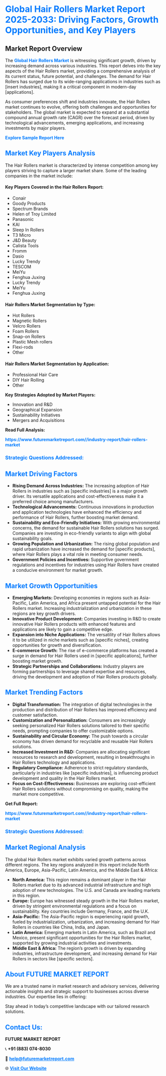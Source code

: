 <h1 style="color: #007BFF;">Global Hair Rollers Market Report 2025-2033: Driving Factors, Growth Opportunities, and Key Players</h1>

<section id="overview">
<h2>Market Report Overview</h2>
<p>The <a href="https://www.futuremarketreport.com//industry-report/hair-rollers-market" style="color: #007BFF; text-decoration: none;"><strong>Global Hair Rollers Market</strong></a> is witnessing significant growth, driven by increasing demand across various industries. This report delves into the key aspects of the Hair Rollers market, providing a comprehensive analysis of its current status, future potential, and challenges. The demand for Hair Rollers has surged due to its wide-ranging applications in industries such as [insert industries], making it a critical component in modern-day [applications].</p>
<p>As consumer preferences shift and industries innovate, the Hair Rollers market continues to evolve, offering both challenges and opportunities for stakeholders. The global market is expected to expand at a substantial compound annual growth rate (CAGR) over the forecast period, driven by technological advancements, emerging applications, and increasing investments by major players.</p>
</section>

<section id="overview">
<p><a href="https://www.futuremarketreport.com//request-sample/reportId=91331" style="color: #007BFF; text-decoration: none;"><strong>Explore Sample Report Here</strong></a></p>
</section>

<section id="key-players">
<h2 style="color: #007BFF;">Market Key Players Analysis</h2>
<p>The Hair Rollers market is characterized by intense competition among key players striving to capture a larger market share. Some of the leading companies in the market include:</p>
<h4>Key Players Covered in the Hair Rollers Report:</h4>
<ul><li>Conair</li><li>Goody Products</li><li>Spectrum Brands</li><li>Helen of Troy Limited</li><li>Panasonic</li><li>KAI</li><li>Sleep In Rollers</li><li>T3 Micro</li><li>J&amp;D Beauty</li><li>Calista Tools</li><li>Fromm</li><li>Dasio</li><li>Lucky Trendy</li><li>TESCOM</li><li>MeiYu</li><li>Fenghua Juxing</li><li>Lucky Trendy</li><li>MeiYu</li><li>Fenghua Juxing</li></ul>
<h4>Hair Rollers Market Segmentation by Type:</h4>
<ul><li>Hot Rollers</li><li>Magnetic Rollers</li><li>Velcro Rollers</li><li>Foam Rollers</li><li>Snap-on Rollers</li><li>Plastic Mesh rollers</li><li>Flexi-rods</li><li>Other</li></ul>

<h4>Hair Rollers Market Segmentation by Application:</h4>
<ul><li>Professional Hair Care</li><li>DIY Hair Rolling</li><li>Other</li></ul>
<p><strong>Key Strategies Adopted by Market Players:</strong></p>
<ul>
<li>Innovation and R&D</li>
<li>Geographical Expansion</li>
<li>Sustainability Initiatives</li>
<li>Mergers and Acquisitions</li>
</ul>
</section>

<section>
<p><strong>Read Full Analysis: </strong></p><a href="https://www.futuremarketreport.com//industry-report/hair-rollers-market" style="color: #007BFF; text-decoration: none;"><strong>https://www.futuremarketreport.com//industry-report/hair-rollers-market</strong></a>
<h3 style="color: #007BFF;">Strategic Questions Addressed:</h3>
</section>

<section id="driving-factors">
<h2 style="color: #007BFF;">Market Driving Factors</h2>
<ul>
<li><strong>Rising Demand Across Industries:</strong> The increasing adoption of Hair Rollers in industries such as [specific industries] is a major growth driver. Its versatile applications and cost-effectiveness make it a preferred choice among manufacturers.</li>
<li><strong>Technological Advancements:</strong> Continuous innovations in production and application technologies have enhanced the efficiency and performance of Hair Rollers, further boosting market demand.</li>
<li><strong>Sustainability and Eco-Friendly Initiatives:</strong> With growing environmental concerns, the demand for sustainable Hair Rollers solutions has surged. Companies are investing in eco-friendly variants to align with global sustainability goals.</li>
<li><strong>Growing Population and Urbanization:</strong> The rising global population and rapid urbanization have increased the demand for [specific products], where Hair Rollers plays a vital role in meeting consumer needs.</li>
<li><strong>Government Policies and Incentives:</strong> Supportive government regulations and incentives for industries using Hair Rollers have created a conducive environment for market growth.</li>
</ul>
</section>

<section id="growth-opportunities">
<h2 style="color: #007BFF;">Market Growth Opportunities</h2>
<ul>
<li><strong>Emerging Markets:</strong> Developing economies in regions such as Asia-Pacific, Latin America, and Africa present untapped potential for the Hair Rollers market. Increasing industrialization and urbanization in these regions are key growth drivers.</li>
<li><strong>Innovative Product Development:</strong> Companies investing in R&D to create innovative Hair Rollers products with enhanced features and applications are likely to gain a competitive edge.</li>
<li><strong>Expansion into Niche Applications:</strong> The versatility of Hair Rollers allows it to be utilized in niche markets such as [specific niches], creating opportunities for growth and diversification.</li>
<li><strong>E-commerce Growth:</strong> The rise of e-commerce platforms has created a surge in demand for Hair Rollers used in [specific applications], further boosting market growth.</li>
<li><strong>Strategic Partnerships and Collaborations:</strong> Industry players are forming partnerships to leverage shared expertise and resources, driving the development and adoption of Hair Rollers products globally.</li>
</ul>
</section>

<section id="trending-factors">
<h2 style="color: #007BFF;">Market Trending Factors</h2>
<ul>
<li><strong>Digital Transformation:</strong> The integration of digital technologies in the production and distribution of Hair Rollers has improved efficiency and customer satisfaction.</li>
<li><strong>Customization and Personalization:</strong> Consumers are increasingly seeking personalized Hair Rollers solutions tailored to their specific needs, prompting companies to offer customizable options.</li>
<li><strong>Sustainability and Circular Economy:</strong> The push towards a circular economy has driven demand for recyclable and reusable Hair Rollers solutions.</li>
<li><strong>Increased Investment in R&D:</strong> Companies are allocating significant resources to research and development, resulting in breakthroughs in Hair Rollers technology and applications.</li>
<li><strong>Regulatory Compliance:</strong> Adherence to strict regulatory standards, particularly in industries like [specific industries], is influencing product development and quality in the Hair Rollers market.</li>
<li><strong>Focus on Cost-Effectiveness:</strong> Businesses are exploring cost-efficient Hair Rollers solutions without compromising on quality, making the market more competitive.</li>
</ul>
</section>

<section>
<p><strong>Get Full Report: </strong></p><a href="https://www.futuremarketreport.com//industry-report/hair-rollers-market" style="color: #007BFF; text-decoration: none;"><strong>https://www.futuremarketreport.com//industry-report/hair-rollers-market</strong></a>
<h3 style="color: #007BFF;">Strategic Questions Addressed:</h3>
</section>


<section id="regional-analysis">
<h2 style="color: #007BFF;">Market Regional Analysis</h2>
<p>The global Hair Rollers market exhibits varied growth patterns across different regions. The key regions analyzed in this report include North America, Europe, Asia-Pacific, Latin America, and the Middle East & Africa:</p>
<ul>
<li><strong>North America:</strong> This region remains a dominant player in the Hair Rollers market due to its advanced industrial infrastructure and high adoption of new technologies. The U.S. and Canada are leading markets in this region.</li>
<li><strong>Europe:</strong> Europe has witnessed steady growth in the Hair Rollers market, driven by stringent environmental regulations and a focus on sustainability. Key countries include Germany, France, and the U.K.</li>
<li><strong>Asia-Pacific:</strong> The Asia-Pacific region is experiencing rapid growth, fueled by industrialization, urbanization, and increasing demand for Hair Rollers in countries like China, India, and Japan.</li>
<li><strong>Latin America:</strong> Emerging markets in Latin America, such as Brazil and Mexico, present significant opportunities for the Hair Rollers market, supported by growing industrial activities and investments.</li>
<li><strong>Middle East & Africa:</strong> The region’s growth is driven by expanding industries, infrastructure development, and increasing demand for Hair Rollers in sectors like [specific sectors].</li>
</ul>
</section>

<footer>
<h2 style="color: #007BFF;">About FUTURE MARKET REPORT</h2>
<p>We are a trusted name in market research and advisory services, delivering actionable insights and strategic support to businesses across diverse industries. Our expertise lies in offering:</p>

<p>Stay ahead in today’s competitive landscape with our tailored research solutions.</p>

<h2 style="color: #007BFF;">Contact Us:</h2>
<p><strong>FUTURE MARKET REPORT</strong></p>
<p>📞 <strong>+91 (883) 074-8030</strong></p>
<p>📧 <strong><a href="mailto:help@futuremarketreport.com" style="color: #007BFF;">help@futuremarketreport.com</a></strong></p>
<p>🌐 <strong><a href="https://www.futuremarketreport.com/" style="color: #007BFF;">Visit Our Website</a></strong></p>
</footer>